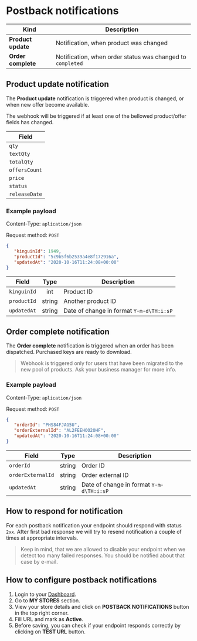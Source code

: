 # Postback notifications

Kind | Description
--------- | -----------
**Product update** | Notification, when product was changed
**Order complete** | Notification, when order status was changed to `completed`


## Product update notification

The **Product update** notification is triggered when product is changed, or when new offer become available.

The webhook will be triggered if at least one of the bellowed product/offer fields has changed.

Field |
--------- |
`qty` |
`textQty` |
`totalQty` |
`offersCount` |
`price` |
`status` |
`releaseDate` |

### Example payload

Content-Type: `aplication/json`

Request method: `POST`

```json
{
   "kinguinId": 1949,
   "productId": "5c9b5f6b2539a4e8f172916a",
   "updatedAt": "2020-10-16T11:24:08+00:00"
}
```

Field | Type | Description
--------- | :-----: | -----------
`kinguinId` | int | Product ID
`productId` | string | Another product ID
`updatedAt` | string | Date of change in format `Y-m-d\TH:i:sP`


## Order complete notification

The **Order complete** notification is triggered when an order has been dispatched. Purchased keys are ready to download.

> Webhook is triggered only for users that have been migrated to the new pool of products. Ask your business manager for more info.

### Example payload

Content-Type: `aplication/json`

Request method: `POST`

```json
{
   "orderId": "PHS84FJAG5U",
   "orderExternalId": "AL2FEEHOO2OHF",
   "updatedAt": "2020-10-16T11:24:08+00:00"
}
```

Field | Type | Description
--------- | :-----: | -----------
`orderId` | string | Order ID
`orderExternalId` | string | Order external ID
`updatedAt` | string | Date of change in format `Y-m-d\TH:i:sP`


## How to respond for notification

For each postback notification your endpoint should respond with status `2xx`.
After first bad response we will try to resend notification a couple of times at appropriate intervals.

> Keep in mind, that we are allowed to disable your endpoint when we detect too many failed responses. You should be notified about that case by e-mail.


## How to configure postback notifications

1. Login to your [Dashboard](https://www.kinguin.net/integration/dashboard/stores).
2. Go to **MY STORES** section.
3. View your store details and click on **POSTBACK NOTIFICATIONS** button in the top right corner.
4. Fill URL and mark as **Active**.
5. Before saving, you can check if your endpoint responds correctly by clicking on **TEST URL** button.
